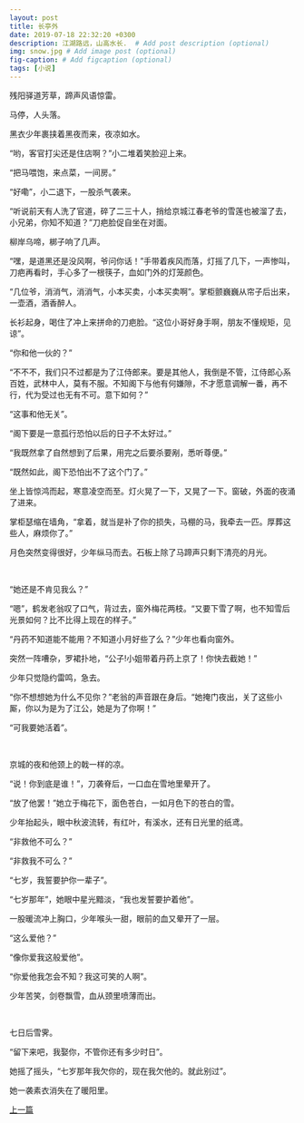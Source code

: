 ```yaml
---
layout: post
title: 长亭外
date: 2019-07-18 22:32:20 +0300
description: 江湖路远，山高水长.  # Add post description (optional)
img: snow.jpg # Add image post (optional)
fig-caption: # Add figcaption (optional)
tags: [小说]
---
```


残阳驿道芳草，蹄声风语惊雷。

马停，人头落。

黑衣少年裹挟着黑夜而来，夜凉如水。

“哟，客官打尖还是住店啊？”小二堆着笑脸迎上来。

“把马喂饱，来点菜，一间房。”

“好嘞”，小二退下，一股杀气袭来。

“听说前天有人洗了官道，碎了二三十人，捎给京城江春老爷的雪莲也被溜了去，小兄弟，你知不知道？”刀疤脸促自坐在对面。

柳岸乌啼，梆子响了几声。

“嘿，是道黑还是没风啊，爷问你话！”手带着疾风而落，灯摇了几下，一声惨叫，刀疤再看时，手心多了一根筷子，血如门外的灯笼颜色。

“几位爷，消消气，消消气，小本买卖，小本买卖啊”。掌柜颤巍巍从帘子后出来，一壶酒，酒香醉人。

长衫起身，喝住了冲上来拼命的刀疤脸。“这位小哥好身手啊，朋友不懂规矩，见谅”。

“你和他一伙的？”

“不不不，我们只不过都是为了江侍郎来。要是其他人，我倒是不管，江侍郎心系百姓，武林中人，莫有不服。不知阁下与他有何嫌隙，不才愿意调解一番，再不行，代为受过也无有不可。意下如何？”

“这事和他无关”。

“阁下要是一意孤行恐怕以后的日子不太好过。”

“我既然拿了自然想到了后果，用完之后要杀要剐，悉听尊便。”

“既然如此，阁下恐怕出不了这个门了。”

坐上皆惊鸿而起，寒意凌空而至。灯火晃了一下，又晃了一下。窗破，外面的夜涌了进来。

掌柜瑟缩在墙角，“拿着，就当是补了你的损失，马棚的马，我牵去一匹。厚葬这些人，麻烦你了。”

月色突然变得很好，少年纵马而去。石板上除了马蹄声只剩下清亮的月光。  

​      

“她还是不肯见我么？”

“嗯”，鹤发老翁叹了口气，背过去，窗外梅花两枝。“又要下雪了啊，也不知雪后光景如何？比不比得上现在的样子。”

“丹药不知道能不能用？不知道小月好些了么？”少年也看向窗外。

突然一阵嘈杂，罗裙扑地，“公子!小姐带着丹药上京了！你快去截她！”

少年只觉隐约雷鸣，急去。

“你不想想她为什么不见你？”老翁的声音跟在身后。“她掩门夜出，关了这些小厮，你以为是为了江公，她是为了你啊！”

“可我要她活着”。  

​    

京城的夜和他颈上的戟一样的凉。

“说！你到底是谁！”，刀袭脊后，一口血在雪地里晕开了。

“放了他罢！”她立于梅花下，面色苍白，一如月色下的苍白的雪。

少年抬起头，眼中秋波流转，有红叶，有溪水，还有日光里的纸鸢。

“非救他不可么？”

“非救我不可么？”

“七岁，我誓要护你一辈子”。

“七岁那年”，她眼中星光黯淡，“我也发誓要护着他”。

一股暖流冲上胸口，少年喉头一甜，眼前的血又晕开了一层。

“这么爱他？”

“像你爱我这般爱他”。

“你爱他我怎会不知？我这可笑的人啊”。

少年苦笑，剑卷飘雪，血从颈里喷薄而出。  

​     

七日后雪霁。

“留下来吧，我娶你，不管你还有多少时日”。

她摇了摇头，“七岁那年我欠你的，现在我欠他的。就此别过”。

她一袭素衣消失在了暖阳里。

[上一篇](../writting4/)